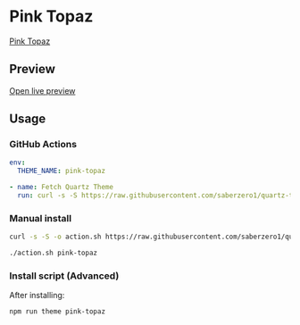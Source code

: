 # Pink Topaz

[Pink Topaz](#)

## Preview

[Open live preview](https://quartz-themes.github.io/pink-topaz/)

## Usage

### GitHub Actions

```yaml
env:
  THEME_NAME: pink-topaz
```

```yaml
- name: Fetch Quartz Theme
  run: curl -s -S https://raw.githubusercontent.com/saberzero1/quartz-themes/master/action.sh | bash -s -- $THEME_NAME
```

### Manual install

```bash
curl -s -S -o action.sh https://raw.githubusercontent.com/saberzero1/quartz-themes/master/action.sh

./action.sh pink-topaz
```

### Install script (Advanced)

After installing:

```bash
npm run theme pink-topaz
```
